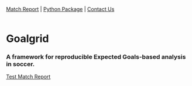 
<nav>
<a href="https://goalgridbryant.github.io/goalgrid.github.io/validation_match_report_template.html" id="reports">Match Report</a> |
<a href="https://goalgridbryant.github.io/goalgrid.github.io/validation_match_report_template.html" id="package">Python Package</a> |
<a href="https://goalgridbryant.github.io/goalgrid.github.io/validation_match_report_template.html" id="contact">Contact Us</a> 
</nav>

<br>

<h1>Goalgrid</h1>
<h3>A framework for reproducible Expected Goals-based analysis in soccer.</h3>

<p><a href="https://goalgridbryant.github.io/goalgrid.github.io/validation_match_report_template.html">Test Match Report</a></p>
